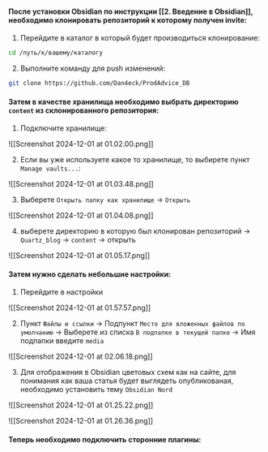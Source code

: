 #### После установки Obsidian по инструкции [[2. Введение в Obsidian]], необходимо клонировать репозиторий к которому получен invite:

1. Перейдите в каталог в который будет производиться клонирование:

```bash
cd /путь/к/вашему/каталогу
```

2. Выполните команду для push изменений:

```bash
git clone https://github.com/Dan4eck/ProdAdvice_DB
```

#### Затем в качестве хранилища необходимо выбрать директорию `content` из склонированного репозитория:

1. Подключите хранилище:
   
![[Screenshot 2024-12-01 at 01.02.00.png]]

2. Если вы уже используете какое то хранилище, то выбирете пункт `Manage vaults...`:
   
![[Screenshot 2024-12-01 at 01.03.48.png]]

3. Выберете `Открыть папку как хранилище` -> `Открыть`
   
![[Screenshot 2024-12-01 at 01.04.08.png]]

4. выберете директорию в которую был клонирован репозиторий -> `Quartz_blog` -> `content` -> открыть

![[Screenshot 2024-12-01 at 01.05.17.png]]

#### Затем нужно сделать небольшие настройки:

1. Перейдите в настройки

![[Screenshot 2024-12-01 at 01.57.57.png]]

2. Пункт `Файлы и ссылки` -> Подпункт `Место для вложенных файлов по умолчанию` -> Выберете из списка `В подпапке в текущей папке` -> Имя подпапки введите `media`

![[Screenshot 2024-12-01 at 02.06.18.png]]

3. Для отображения в Obsidian цветовых схем как на сайте, для понимания как ваша статья будет выглядеть опубликованая, необходимо установить тему `Obsidian Nord`

![[Screenshot 2024-12-01 at 01.25.22.png]]

![[Screenshot 2024-12-01 at 01.26.36.png]]

#### Теперь необходимо подключить сторонние плагины:

